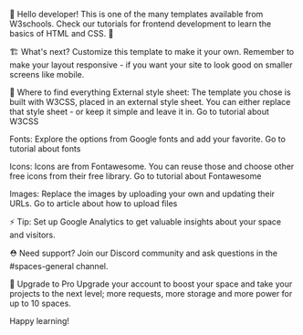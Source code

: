 👋 Hello developer!
This is one of the many templates available from W3schools. Check our tutorials for frontend development to learn the basics of HTML and CSS. 🦄

🏗 What's next?
Customize this template to make it your own. Remember to make your layout responsive - if you want your site to look good on smaller screens like mobile.

🎨 Where to find everything
External style sheet: The template you chose is built with W3CSS, placed in an external style sheet. You can either replace that style sheet - or keep it simple and leave it in.
Go to tutorial about W3CSS

Fonts: Explore the options from Google fonts and add your favorite.
Go to tutorial about fonts

Icons: Icons are from Fontawesome. You can reuse those and choose other free icons from their free library.
Go to tutorial about Fontawesome

Images: Replace the images by uploading your own and updating their URLs.
Go to article about how to upload files

⚡️ Tip: Set up Google Analytics to get valuable insights about your space and visitors.

⛑ Need support?
Join our Discord community and ask questions in the #spaces-general channel.

🚀 Upgrade to Pro
Upgrade your account to boost your space and take your projects to the next level; more requests, more storage and more power for up to 10 spaces.

Happy learning!
